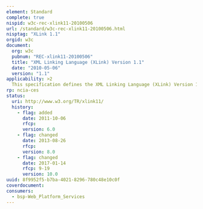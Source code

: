 ```yaml
---
element: Standard
complete: true
nispid: w3c-rec-xlink11-20100506
url: /standard/w3c-rec-xlink11-20100506.html
nisptag: "XLink 1.1"
orgid: w3c
document:
  org: w3c
  pubnum: "REC-xlink11-20100506"
  title: "XML Linking Language (XLink) Version 1.1"
  date: "2010-05-06"
  version: "1.1"
applicability: >2
  This specification defines the XML Linking Language (XLink) Version 1.1, which allows elements to be inserted into XML documents in order to create and describe links between resources. It uses XML syntax to create structures that can describe links similar to the simple unidirectional hyperlinks of today's HTML, as well as more sophisticated links.
rp: ncia-ces
status:
  uri: http://www.w3.org/TR/xlink11/
  history: 
    - flag: added
      date: 2011-10-06
      rfcp: 
      version: 6.0
    - flag: changed
      date: 2013-08-26
      rfcp: 
      version: 8.0
    - flag: changed
      date: 2017-01-14
      rfcp: 9-19
      version: 10.0
uuid: 8f9952f5-b7ba-4021-8296-780c48e10c0f
coverdocument:
consumers:
  - bsp-Web_Platform_Services
---
```

